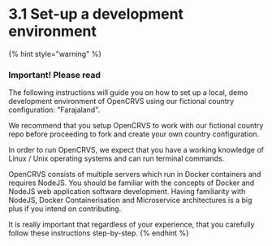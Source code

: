 # 3.1 Set-up a development environment

{% hint style="warning" %}
### Important! Please read

The following instructions will guide you on how to set up a local, demo development environment of OpenCRVS using our fictional country configuration: "Farajaland". &#x20;

We recommend that you setup OpenCRVS to work with our fictional country repo before proceeding to fork and create your own country configuration.

In order to run OpenCRVS, we expect that you have a working knowledge of Linux / Unix operating systems and can run terminal commands. &#x20;

OpenCRVS consists of multiple servers which run in Docker containers and requires NodeJS. You should be familiar with the concepts of Docker and NodeJS web application software development. Having familiarity with NodeJS, Docker Containerisation and Microservice architectures is a big plus if you intend on contributing.

It is really important that regardless of your experience, that you carefully follow these instructions step-by-step.
{% endhint %}
